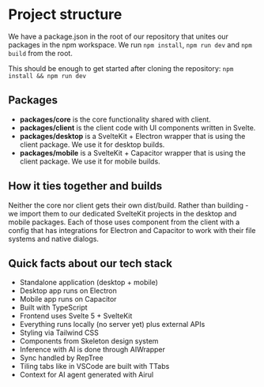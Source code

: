 # Project structure 

We have a package.json in the root of our repository that unites our packages in the npm workspace. We run `npm install`, `npm run dev` and `npm build` from the root.

This should be enough to get started after cloning the repository:
`npm install && npm run dev`

## Packages
- **packages/core** is the core functionality shared with client.
- **packages/client** is the client code with UI components written in Svelte.
- **packages/desktop** is a SvelteKit + Electron wrapper that is using the client package. We use it for desktop builds.
- **packages/mobile** is a SvelteKit + Capacitor wrapper that is using the client package. We use it for mobile builds.

## How it ties together and builds

Neither the core nor client gets their own dist/build. Rather than building - we import them to our dedicated SvelteKit projects in the desktop and mobile packages. Each of those uses <SupaApp> component from the client with a config that has integrations for Electron and Capacitor to work with their file systems and native dialogs.

## Quick facts about our tech stack

- Standalone application (desktop + mobile)
- Desktop app runs on Electron  
- Mobile app runs on Capacitor
- Built with TypeScript
- Frontend uses Svelte 5 + SvelteKit
- Everything runs locally (no server yet) plus external APIs
- Styling via Tailwind CSS
- Components from Skeleton design system
- Inference with AI is done through AIWrapper
- Sync handled by RepTree
- Tiling tabs like in VSCode are built with TTabs
- Context for AI agent generated with Airul